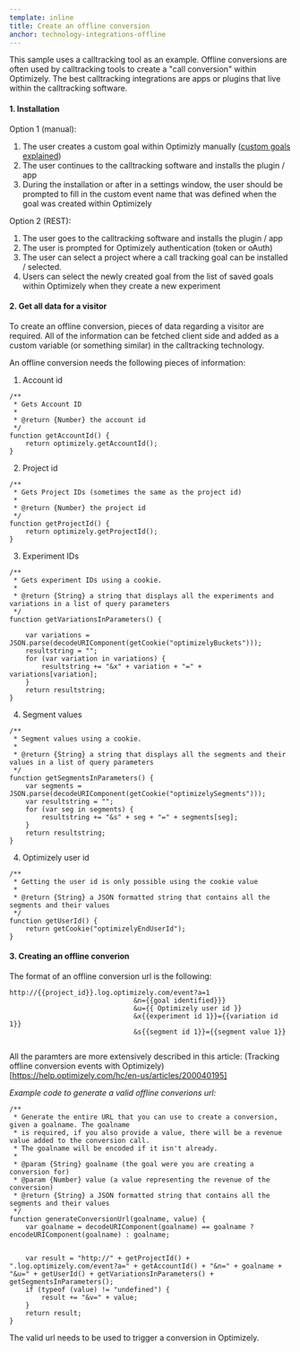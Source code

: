 ```yaml
---
template: inline
title: Create an offline conversion
anchor: technology-integrations-offline
---
```

This sample uses a calltracking tool as an example. Offline conversions are often used by calltracking tools to create a "call conversion" within Optimizely. The best calltracking integrations are apps or plugins that live within the calltracking software. 

#### 1. Installation

Option 1 (manual):

1. The user creates a custom goal within Optimizly manually ([custom goals explained](https://help.optimizely.com/hc/en-us/articles/200039925-Custom-event-goals))
2. The user continues to the calltracking software and installs the plugin / app
3. During the installation or after in a settings window, the user should be prompted to fill in the custom event name that was defined when the goal was created within Optimizely

Option 2 (REST):

1. The user goes to the calltracking software and installs the plugin / app
2. The user is prompted for Optimizely authentication (token or oAuth)
3. The user can select a project where a call tracking goal can be installed / selected.
4. Users can select the newly created goal from the list of saved goals within Optimizely when they create a new experiment

#### 2. Get all data for a visitor
To create an offline conversion, pieces of data regarding a visitor are required. All of the information can be fetched client side and added as a custom variable (or something similar) in the calltracking technology.

An offline conversion needs the following pieces of information:

1. Account id

```
/**
 * Gets Account ID
 *
 * @return {Number} the account id 
 */
function getAccountId() {
    return optimizely.getAccountId();
}
```

2. Project id

```
/**
 * Gets Project IDs (sometimes the same as the project id)
 *
 * @return {Number} the project id
 */
function getProjectId() {
    return optimizely.getProjectId();
}
```

3. Experiment IDs

```
/**
 * Gets experiment IDs using a cookie.
 *
 * @return {String} a string that displays all the experiments and variations in a list of query parameters
 */
function getVariationsInParameters() {

    var variations = JSON.parse(decodeURIComponent(getCookie("optimizelyBuckets")));
    resultstring = "";
    for (var variation in variations) {
        resultstring += "&x" + variation + "=" + variations[variation];
    }
    return resultstring;
}
```

4. Segment values

```
/**
 * Segment values using a cookie.
 *
 * @return {String} a string that displays all the segments and their values in a list of query parameters
 */
function getSegmentsInParameters() {
    var segments = JSON.parse(decodeURIComponent(getCookie("optimizelySegments")));
    var resultstring = "";
    for (var seg in segments) {
        resultstring += "&s" + seg + "=" + segments[seg];
    }
    return resultstring;
}
```

4. Optimizely user id

```
/**
 * Getting the user id is only possible using the cookie value
 *
 * @return {String} a JSON formatted string that contains all the segments and their values  
 */
function getUserId() {
    return getCookie("optimizelyEndUserId");
}
```


#### 3. Creating an offline converion
The format of an offline conversion url is the following:

```
http://{{project_id}}.log.optimizely.com/event?a=1
                               &n={{goal identified}}}
                               &u={{ Optimizely user id }}
                               &x{{experiment id 1}}={{variation id 1}}
                               &s{{segment id 1}}={{segment value 1}}                               
                               
```
All the paramters are more extensively described in this article:
(Tracking offline conversion events with Optimizely)[https://help.optimizely.com/hc/en-us/articles/200040195]


*Example code to generate a valid offline converions url:*
```
/** 
 * Generate the entire URL that you can use to create a conversion, given a goalname. The goalname 
 * is required, if you also provide a value, there will be a revenue value added to the conversion call. 
 * The goalname will be encoded if it isn't already. 
 *
 * @param {String} goalname (the goal were you are creating a conversion for)
 * @param {Number} value (a value representing the revenue of the conversion)
 * @return {String} a JSON formatted string that contains all the segments and their values   
 */
function generateConversionUrl(goalname, value) {
    var goalname = decodeURIComponent(goalname) == goalname ? encodeURIComponent(goalname) : goalname;


    var result = "http://" + getProjectId() + ".log.optimizely.com/event?a=" + getAccountId() + "&n=" + goalname + "&u=" + getUserId() + getVariationsInParameters() + getSegmentsInParameters();
    if (typeof (value) != "undefined") {
        result += "&v=" + value;
    }
    return result;
}

```

The valid url needs to be used to trigger a conversion in Optimizely.
